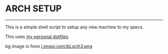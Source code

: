 # ARCH SETUP

---

This is a simple shell script to setup any new machine to my specs.

This uses [my personal dotfiles](https://github.com/itsjustgalileo/dotfiles).

bg image is from [i.imgur.com/bLxcjh3.png](i.imgur.com/bLxcjh3.png)
